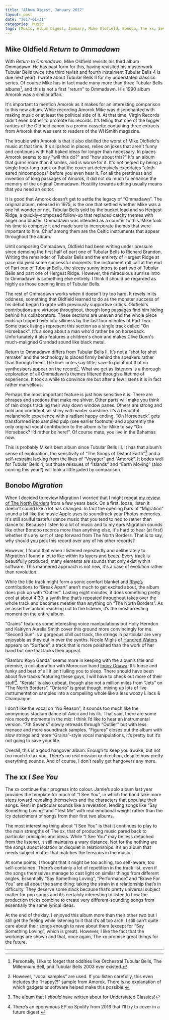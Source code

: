 ```yaml
---
title: "Album Digest, January 2017"
layout: post
date: "2017-01-31"
categories: Music
tags: [Music, Album Digest, January, Mike Oldfield, Bonobo, The xx, Seventeen]
---
```


## Mike Oldfield *Return to Ommadawn*

With *Return to Ommadawn*, Mike Oldfield revisits his third album Ommadawn. He has past form for this, having revisited his masterwork Tubular Bells twice (the third revisit and fourth instalment Tubular Bells 4 is due next year). I wrote about Tubular Bells II for my understated classics series. Of course Mike has in fact made many more than three Tubular Bells albums[^1], and this is not a first "return" to Ommadawn. His 1990 album Amorok was a similar affair.

It's important to mention Amorok as it makes for an interesting comparison to this new album. While recording Amorok Mike was disenchanted with making music or at least the political side of it. At that time, Virgin Records didn't even bother to promote his records. It’s telling that one of the bigger rarities of the Oldfield canon is a promo cassette containing three extracts from Amorok that was sent to readers of the WHSmith magazine. 

The trouble with Amorok is that it also distilled the worst of Mike Oldfield's music at that time. It's slipshod in places, relies on jokes that aren't funny and continues with half baked ideas for longer than necessary. In places Amorok seems to say "will this do?" and "how about this?"  It's an album that gurns more than it smiles, and is worse for it. It's not helped by being a single hour-long track or that the cover art defensively excoriates "cloth eared nincompoops" before you even hear it. For all the prettiness and invention of long passages of Amorok, it did not do much to enhance the memory of the original Ommadawn. Hostility towards editing usually means that you need an editor.

It is good that Amorok doesn’t get to settle the legacy of “Ommadawn”. The original album, released in 1975, is the one that settled whether Mike was a one hit wonder or not. Tubular Bells sold by the bucket load and so Hergest Ridge, a quickly-composed follow-up that replaced catchy themes with anger and bluster. Ommadawn was intended as a counter to this. Mike took his time to compose it and made sure to incorporate themes that were important to him. Chief among them are the Celtic instruments that appear throughout the album. 

Until composing Ommadawn, Oldfield had been writing under pressure since demoing the first half of part one of Tubular Bells to Richard Brandon. Writing the remainder of Tubular Bells and the entirety of Hergest Ridge at pace did yield some successful moments: the instrument roll call at the end of Part one of Tubular Bells, the sleepy sunny intros to part two of Tubular Bells and part one of Hergest Ridge. However, the miraculous sunrise intro to Ommadawn is something else entirely. I think it should be regarded as highly as those opening lines of Tubular Bells. 

The rest of Ommadawn works when it doesn't try too hard. It revels in its oddness, something that Oldfield learned to do as the monster success of his debut began to grate with previously supportive critics. Oldfield's contributions are virtuoso throughout, though long passages find him hiding behind his collaborators. These sections are uneven and the whole piece ends up tripped over into silliness by the last four minutes of Part Two. Some track listings represent this section as a single track called "On Horseback". It’s a song about a man who'd rather be on horseback. Unfortunately it also features a children's choir and makes Clive Dunn's much-maligned Grandad sound like black metal. 

Return to Ommadawn differs from Tubular Bells II. It’s not a “shot for shot remake” and the technology is placed firmly behind the speakers rather than through them. The liner notes say little, save to point out that no synthesisers appear on the record[^2]. What we get as listeners is a thorough exploration of all Ommadawn’s themes filtered through a lifetime of experience. It took a while to convince me but after a few listens it is in fact rather marvellous.

Perhaps the most important feature is just how sensitive it is. There are phrases and sections that make me shiver. Other parts will make you think of rain drops tracking their way down window panes. Others are strong and bold and confident, all shiny with winter sunshine. It’s a beautiful melancholic experience with a radiant happy ending. “On Horseback” gets transformed into sampled pulp (see earlier footnote) and apparently the only original vocal contribution to the album is for Mike to say “On Horseback? I’d rather be here!”. Of course mate, you live in the Bahamas now.

This is probably Mike’s best album since Tubular Bells III. It has that album’s sense of exploration, the sensitivity of “The Songs of Distant Earth”[^3] and a self-restraint lacking from the likes of “Voyager” and “Amorok”. It bodes well for Tubular Bells 4, but those reissues of “Islands” and “Earth Moving” (also coming this year?) will look a little jaded by comparison.


## Bonobo *Migration*

When I decided to review Migration I worried that I might repeat [my review of The North Borders](https://mattischrome.com/album-digest-august-2013/) from a few years back. On a first, loose, listen it doesn't sound like a lot has changed. In fact the opening bars of “Migration” sound a bit like the music Apple uses to soundtrack your Photos memories. It's still soulful tasteful dance music that you tend to nod to rather than dance to. Because I listen to a lot of music and to my ears Migration sounds like other Bonobo records more than anything else, it's hard to hear (at first) whether it's any sort of step forward from The North Borders. That is to say, why should you pick this record over any of his other records?

However, I found that when I listened repeatedly and deliberately to Migration I found a lot to like within its layers and beats. Every track is beautifully produced, many elements are sounds that only exist within software. This mannered approach is not new, it's a case of evolution rather than revolution.

While the title track might form a sonic comfort blanket and [Rhye’s](http://www.rhyemusic.com) contributions to “Break Apart” aren’t much to get excited about, the album does pick up with “Outlier”. Lasting eight minutes, it does something pretty cool at about 4:30: a synth line that’s repeated throughout takes over the whole track and becomes meatier than anything on “The North Borders”. As an assertive action reaching out to the listener, it’s the most arresting moment on the entire album.

“Grains” features some interesting voice manipulations but Holly Herndon and Kaitlynn Aurelia Smith cover this ground more convincingly for me. “Second Sun” is a gorgeous chill out track, the strings in particular are very enjoyable as they cut in over the synths. Nicole Miglis of [Hundred Waters](http://hundred-waters.com) appears on “Surface”, a track that is more polished than the work of her band but one that lacks their appeal.

“Bambro Koyo Ganda” seems more in keeping with the album’s title and premise, a collaboration with Moroccan band [Innov Gnawa](http://www.clevelandart.org/events/music-and-performances/innov-gnawa). It’s loose and funky and best of all it isn’t lulling you to sleep. There should have been about five tracks featuring these guys, I will have to check out more of their stuff[^4]. “Kerala” is also upbeat, though also not a million miles from “Jets” on “The North Borders”. “Ontario” is great though, mixing up lots of live instrumentation samples into a compelling whole like a less woozy Lilacs & Champagne.

I don’t like the vocal on “No Reason”, it sounds too much like the anonymous stadium dance of Avicii and his ilk. That said, there are some nice moody moments in the mix: I think I’d like to hear an instrumental version. “7th Sevens” slowly retreads through “Outlier” but with less menace and more soundtrack samples. “Figures” closes out the album with slow strings and more “Grains”-style vocal manipulations, it’s pretty but it’s not going to save your life.

Overall, this is a good hangover album. Enough to keep you awake, but not too much to tax you. There’s no real mission or direction, despite how pretty everything sounds. And of course, I don’t really get hangovers any more.


## The xx *I See You*

The xx continue their progress into colour. Jamie’s solo album last year provides the template for much of “I See You”, in which the band take more steps toward revealing themselves and the characters that populate their songs. Remi in particular sounds like a revelation, lending songs like “Say Something Loving” and “Test Me” with real emotional weight rather than the icy detachment of songs from their first two albums.

The most interesting thing about “I See You” is that it continues to play to the main strengths of The xx, that of producing music pared back to particular principles and ideas. While “I See You” may be less detached from the listener, it still maintains a wary distance. Not for the nothing are the songs about isolation or disquiet in relationships. It’s an album that needs subject matter that matches the tensions in the music.

At some points, I thought that it might be too aching, too self-aware, too self-contained. There’s certainly a lot of repetition in the track list, even if the songs themselves manage to cast light on similar things from different angles. Essentially “Say Something Loving”, “Performance” and “Brave For You” are all about the same thing: taking the strain in a relationship that’s in difficulty. They deserve some slack because that’s  pretty universal subject matter for pop songs and it’s certainly interesting to listen to how the production tricks combine to create very different-sounding songs from essentially the same lyrical ideas.

At the end of the day, I enjoyed this album more than their other two but I still get the feeling while listening to it that it’s all too arch. I still can’t quite care about their songs enough to rave about them (except for “Say Something Loving”, which is great). However, I like the fact that the workings are shown and that, once again, The xx promise great things for the future.

---

[^1]:	Personally, I like to forget that oddities like Orchestral Tubular Bells, The Millennium Bell, and Tubular Bells 2003 ever existed. 

[^2]:	However, “vocal samples” are used. If you listen carefully, this even includes the “Happy?!” sample from Amorok. There is no explanation of which gadgets or software helped make this possible.

[^3]:	The album that I *should* have written about for Understated Classics!

[^4]:	There’s an eponymous EP on Spotify from 2016 that I’ll try to cover in a future digest.